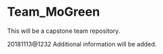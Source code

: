 # Team_MoGreen
This will be a capstone team repository.

20181113@1232 Additional information will be added.
